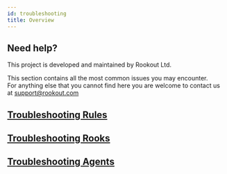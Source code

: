 ```yaml
---
id: troubleshooting
title: Overview
---
```


## Need help?

This project is developed and maintained by Rookout Ltd.

This section contains all the most common issues you may encounter.  
For anything else that you cannot find here you are welcome to contact us at
[support@rookout.com](mailto:support@rookout.com)

## [Troubleshooting Rules](troubleshooting-rules.md)
## [Troubleshooting Rooks](troubleshooting-rooks.md)
## [Troubleshooting Agents](troubleshooting-agent.md)
